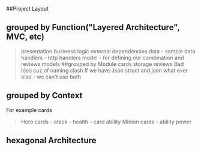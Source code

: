 ##Project Layout
## grouped by Function("Layered Architecture", MVC, etc)
>presentation
>business logic
>external dependencies
data - sample data
handlers - http handlers 
model - for defining our combination and reviews models
##grouped by Module
>cards
>storage
>reviews
Bad idea cuz of naming clash
If we have Json struct and json what ever else - we can't use both
## grouped by Context
For example cards
>Hero cards
    - atack
    - health
    - card ability
>Minion cards
    - ability power
## hexagonal Architecture